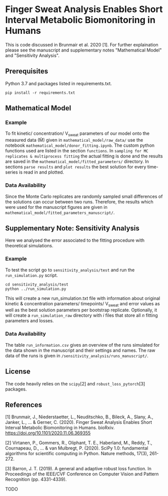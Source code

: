 # Finger Sweat Analysis Enables Short Interval Metabolic Biomonitoring in Humans 
This is code discussed in Brunmair et al. 2020 [1]. For further explaination please see the manuscript and supplementary notes "Mathematical Model" and "Sensitivity Analysis".

## Prerequisites
Python 3.7 and packages listed in requirements.txt.
```
pip install -r requirements.txt
```

## Mathematical Model
### Example
To fit kinetic/ concentration/ V<sub>sweat</sub> parameters of our model onto the measured data (M&#771;) given in `mathematical_model/raw_data/` use the notebook `mathematical_model/donor_fitting.ipynb`.
The custom python functions used are listed in the section `functions`. In `sampling for MC replicates & multiprocess fitting` the actual fitting is done and the results are saved in the `mathematical_model/fitted_parameters/` directory. In sections `parse results` and `plot results` the best solution for every time-series is read in and plotted.

### Data Availability
Since the Monte Carlo replicates are randomly sampled small differences of the solutions can occur between two runs. Therefore, the results which were used for the manuscript figures are given in `mathematical_model/fitted_parameters_manuscript/`.

## Supplementary Note: Sensitivity Analysis
Here we analysed the error associated to the fitting procedure with theoretical simulations.

### Example
To test the script go to `sensitivity_analysis/test` and run the `run_simulation.py` script.
```
cd sensitivity_analysis/test
python ../run_simulation.py
```
This will create a new run_simulation.txt file with information about original kinetic & concentration parameters/ timepoints/ V<sub>sweat</sub> and error values as well as the best solution parameters per bootstrap replicate. Optionally, it will create a `run_simulation_raw` directory with *i* files that store all *n* fitting parameters and losses.

### Data Availability
The table `run_information.csv` gives an overview of the runs simulated for the data shown in the manuscript and their settings and names. The raw data of the runs is given in `/sensitivity_analysis/runs_manuscript/`.

## License
The code heavily relies on the `scipy`[2] and `robust_loss_pytorch`[3] packages.

## References

[1] Brunmair, J., Niederstaetter, L., Neuditschko, B., Bileck, A., Slany, A., Janker, L., ... & Gerner, C. (2020). Finger Sweat Analysis Enables Short Interval Metabolic Biomonitoring in Humans. bioRxiv. https://doi.org/10.1101/2020.11.06.369355

[2] Virtanen, P., Gommers, R., Oliphant, T. E., Haberland, M., Reddy, T., Cournapeau, D., ... & van Mulbregt, P. (2020). SciPy 1.0: fundamental algorithms for scientific computing in Python. Nature methods, 17(3), 261-272.

[3] Barron, J. T. (2019). A general and adaptive robust loss function. In Proceedings of the IEEE/CVF Conference on Computer Vision and Pattern Recognition (pp. 4331-4339).

TODO

